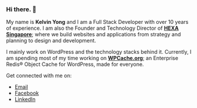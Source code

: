 ### Hi there. 👋

My name is **Kelvin Yong** and I am a Full Stack Developer with over 10 years of experience. I am also the Founder and Technology Director of [**HEXA Singapore**](https://made.byi3.com/); where we build websites and applications from strategy and planning to design and development.

I mainly work on WordPress and the technology stacks behind it. Currently, I am spending most of my time working on [**WPCache.org**](https://wpcache.org/); an Enterprise Redis® Object Cache for WordPress, made for everyone.

Get connected with me on:
* [Email](mailto:kelvin.yong@hexa.sg)
* [Facebook](https://www.facebook.com/klvnyong/)
* [LinkedIn](https://www.linkedin.com/in/klvnyong/)
